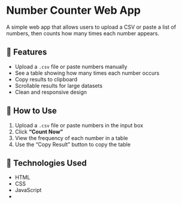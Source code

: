 # Number Counter Web App

A simple web app that allows users to upload a CSV or paste a list of numbers, then counts how many times each number appears.

## 🔧 Features

- Upload a `.csv` file or paste numbers manually
- See a table showing how many times each number occurs
- Copy results to clipboard
- Scrollable results for large datasets
- Clean and responsive design

## 📂 How to Use

1. Upload a `.csv` file or paste numbers in the input box
2. Click **“Count Now”**
3. View the frequency of each number in a table
4. Use the “Copy Result” button to copy the table

## 📁 Technologies Used

- HTML
- CSS
- JavaScript
- 
